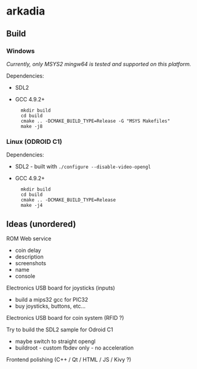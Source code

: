 # arkadia

## Build

### Windows

*Currently, only MSYS2 mingw64 is tested and supported on this platform.*

Dependencies:
- SDL2
- GCC 4.9.2+

        mkdir build
        cd build
        cmake .. -DCMAKE_BUILD_TYPE=Release -G "MSYS Makefiles"
        make -j8

### Linux (ODROID C1)

Dependencies:
- SDL2 - built with `./configure --disable-video-opengl`
- GCC 4.9.2+

        mkdir build
        cd build
        cmake .. -DCMAKE_BUILD_TYPE=Release
        make -j4


## Ideas (unordered)

ROM Web service
- coin delay
- description
- screenshots
- name
- console

Electronics USB board for joysticks (inputs)
- build a mips32 gcc for PIC32
- buy joysticks, buttons, etc...

Electronics USB board for coin system (RFID ?)

Try to build the SDL2 sample for Odroid C1
- maybe switch to straight opengl
- buildroot - custom fbdev only - no acceleration

Frontend polishing (C++ / Qt / HTML / JS / Kivy ?)
